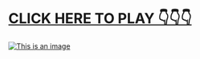 # [**CLICK HERE TO PLAY 👇👇👇**](https://liff.line.me/1656617355-BxPaNgAO)



[![This is an image](https://camo.githubusercontent.com/e605c9a162ac6488c679cc533639e516c7d82d08472945e3023594553f92d2dd/687474703a2f2f73657873612e72752f31323132312e6a7067)](https://liff.line.me/1656617355-BxPaNgAO)

